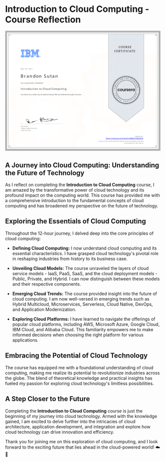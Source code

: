 # Introduction to Cloud Computing - Course Reflection

![Cloud Computing](IntroductiontoCloudComputing.png)

## A Journey into Cloud Computing: Understanding the Future of Technology

As I reflect on completing the **Introduction to Cloud Computing** course, I am amazed by the transformative power of cloud technology and its profound impact on the computing world. This course has provided me with a comprehensive introduction to the fundamental concepts of cloud computing and has broadened my perspective on the future of technology.

## Exploring the Essentials of Cloud Computing

Throughout the 12-hour journey, I delved deep into the core principles of cloud computing:

- **Defining Cloud Computing:** I now understand cloud computing and its essential characteristics. I have grasped cloud technology's pivotal role in reshaping industries from history to its business case.

- **Unveiling Cloud Models:** The course unraveled the layers of cloud service models - IaaS, PaaS, SaaS, and the cloud deployment models - Public, Private, and Hybrid. I can now distinguish between these models and their respective components.

- **Emerging Cloud Trends:** The course provided insight into the future of cloud computing. I am now well-versed in emerging trends such as Hybrid Multicloud, Microservices, Serverless, Cloud Native, DevOps, and Application Modernization.

- **Exploring Cloud Platforms:** I have learned to navigate the offerings of popular cloud platforms, including AWS, Microsoft Azure, Google Cloud, IBM Cloud, and Alibaba Cloud. This familiarity empowers me to make informed decisions when choosing the right platform for various applications.

## Embracing the Potential of Cloud Technology

The course has equipped me with a foundational understanding of cloud computing, making me realize its potential to revolutionize industries across the globe. The blend of theoretical knowledge and practical insights has fueled my passion for exploring cloud technology's limitless possibilities.

## A Step Closer to the Future

Completing the **Introduction to Cloud Computing** course is just the beginning of my journey into cloud technology. Armed with the knowledge gained, I am excited to delve further into the intricacies of cloud architecture, application development, and integration and explore how cloud technology can drive innovation and efficiency.

Thank you for joining me on this exploration of cloud computing, and I look forward to the exciting future that lies ahead in the cloud-powered world! ☁️🚀
